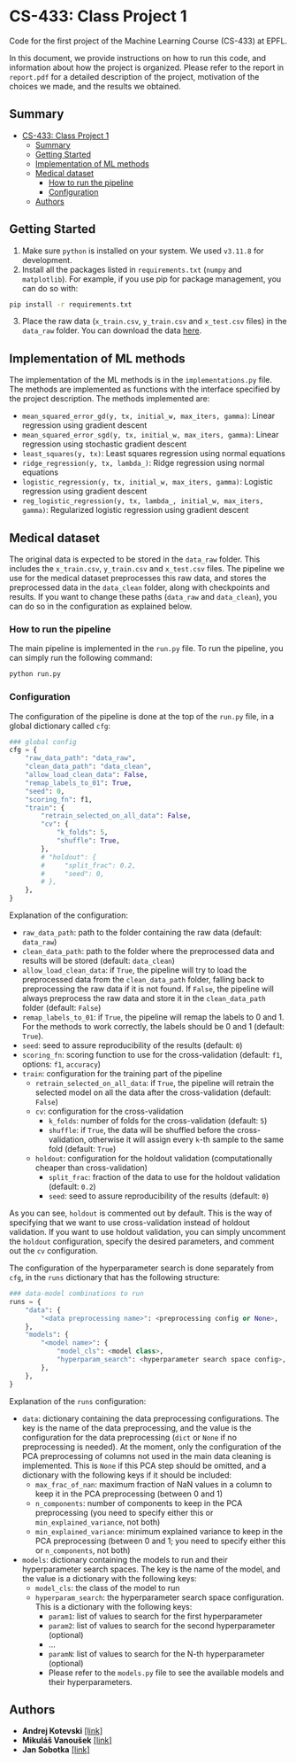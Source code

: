 # CS-433: Class Project 1

Code for the first project of the Machine Learning Course (CS-433) at EPFL.

In this document, we provide instructions on how to run this code, and information about how the project is organized. Please refer to the report in `report.pdf` for a detailed description of the project, motivation of the choices we made, and the results we obtained.

## Summary
- [CS-433: Class Project 1](#cs-433-class-project-1)
  - [Summary](#summary)
  - [Getting Started](#getting-started)
  - [Implementation of ML methods](#implementation-of-ml-methods)
  - [Medical dataset](#medical-dataset)
    - [How to run the pipeline](#how-to-run-the-pipeline)
    - [Configuration](#configuration)
  - [Authors](#authors)

## Getting Started
1. Make sure `python` is installed on your system. We used `v3.11.8` for development.
2. Install all the packages listed in `requirements.txt` (`numpy` and `matplotlib`). For example, if you use pip for package management, you can do so with:
```bash
pip install -r requirements.txt
```
3. Place the raw data (`x_train.csv`, `y_train.csv` and `x_test.csv` files) in the `data_raw` folder. You can download the data [here](https://www.cdc.gov/brfss/annual_data/2015/files/LLCP2015XPT.zip).

## Implementation of ML methods
The implementation of the ML methods is in the `implementations.py` file. The methods are implemented as functions with the interface specified by the project description. The methods implemented are:
- `mean_squared_error_gd(y, tx, initial_w, max_iters, gamma)`: Linear regression using gradient descent
- `mean_squared_error_sgd(y, tx, initial_w, max_iters, gamma)`: Linear regression using stochastic gradient descent
- `least_squares(y, tx)`: Least squares regression using normal equations
- `ridge_regression(y, tx, lambda_)`: Ridge regression using normal equations
- `logistic_regression(y, tx, initial_w, max_iters, gamma)`: Logistic regression using gradient descent
- `reg_logistic_regression(y, tx, lambda_, initial_w, max_iters, gamma)`: Regularized logistic regression using gradient descent

## Medical dataset

The original data is expected to be stored in the `data_raw` folder. This includes the `x_train.csv`, `y_train.csv` and `x_test.csv` files. The pipeline we use for the medical dataset preprocesses this raw data, and stores the preprocessed data in the `data_clean` folder, along with checkpoints and results. If you want to change these paths (`data_raw` and `data_clean`), you can do so in the configuration as explained below.


### How to run the pipeline

The main pipeline is implemented in the `run.py` file. To run the pipeline, you can simply run the following command:
```bash
python run.py
```

### Configuration
The configuration of the pipeline is done at the top of the `run.py` file, in a global dictionary called `cfg`: 
```python
### global config
cfg = {
    "raw_data_path": "data_raw",
    "clean_data_path": "data_clean",
    "allow_load_clean_data": False,
    "remap_labels_to_01": True,
    "seed": 0,
    "scoring_fn": f1,
    "train": {
        "retrain_selected_on_all_data": False,
        "cv": {
            "k_folds": 5,
            "shuffle": True,
        },
        # "holdout": {
        #     "split_frac": 0.2,
        #     "seed": 0,
        # },
    },
}
```
Explanation of the configuration:
- `raw_data_path`: path to the folder containing the raw data (default: `data_raw`)
- `clean_data_path`: path to the folder where the preprocessed data and results will be stored (default: `data_clean`)
- `allow_load_clean_data`: if `True`, the pipeline will try to load the preprocessed data from the `clean_data_path` folder, falling back to preprocessing the raw data if it is not found. If `False`, the pipeline will always preprocess the raw data and store it in the `clean_data_path` folder (default: `False`)
- `remap_labels_to_01`: if `True`, the pipeline will remap the labels to 0 and 1. For the methods to work correctly, the labels should be 0 and 1 (default: `True`).
- `seed`: seed to assure reproducibility of the results (default: `0`)
- `scoring_fn`: scoring function to use for the cross-validation (default: `f1`, options: `f1`, `accuracy`)
- `train`: configuration for the training part of the pipeline
  - `retrain_selected_on_all_data`: if `True`, the pipeline will retrain the selected model on all the data after the cross-validation (default: `False`)
  - `cv`: configuration for the cross-validation
    - `k_folds`: number of folds for the cross-validation (default: `5`)
    - `shuffle`: if `True`, the data will be shuffled before the cross-validation, otherwise it will assign every `k`-th sample to the same fold (default: `True`)
  - `holdout`: configuration for the holdout validation (computationally cheaper than cross-validation)
    - `split_frac`: fraction of the data to use for the holdout validation (default: `0.2`)
    - `seed`: seed to assure reproducibility of the results (default: `0`)

As you can see, `holdout` is commented out by default. This is the way of specifying that we want to use cross-validation instead of holdout validation. If you want to use holdout validation, you can simply uncomment the `holdout` configuration, specify the desired parameters, and comment out the `cv` configuration.

The configuration of the hyperparameter search is done separately from `cfg`, in the `runs` dictionary that has the following structure:
```python
### data-model combinations to run
runs = {
    "data": {
        "<data preprocessing name>": <preprocessing config or None>,
    },
    "models": {
        "<model name>": {
            "model_cls": <model class>,
            "hyperparam_search": <hyperparameter search space config>,
        },
    },
}
```
Explanation of the `runs` configuration:
- `data`: dictionary containing the data preprocessing configurations. The key is the name of the data preprocessing, and the value is the configuration for the data preprocessing (`dict` or `None` if no preprocessing is needed). At the moment, only the configuration of the PCA preprocessing of columns not used in the main data cleaning is implemented. This is `None` if this PCA step should be omitted, and a dictionary with the following keys if it should be included:
  - `max_frac_of_nan`: maximum fraction of NaN values in a column to keep it in the PCA preprocessing (between 0 and 1)
  - `n_components`: number of components to keep in the PCA preprocessing (you need to specify either this or `min_explained_variance`, not both)
  - `min_explained_variance`: minimum explained variance to keep in the PCA preprocessing (between 0 and 1; you need to specify either this or `n_components`, not both)
- `models`: dictionary containing the models to run and their hyperparameter search spaces. The key is the name of the model, and the value is a dictionary with the following keys:
  - `model_cls`: the class of the model to run
  - `hyperparam_search`: the hyperparameter search space configuration. This is a dictionary with the following keys:
    - `param1`: list of values to search for the first hyperparameter
    - `param2`: list of values to search for the second hyperparameter (optional)
    - ...
    - `paramN`: list of values to search for the N-th hyperparameter (optional)
    - Please refer to the `models.py` file to see the available models and their hyperparameters.

## Authors
  - **Andrej Kotevski** [[link]](https://people.epfl.ch/andrej.kotevski/?lang=en)
  - **Mikuláš Vanoušek** [[link]](https://people.epfl.ch/mikulas.vanousek/?lang=en)
  - **Jan Sobotka** [[link]](https://people.epfl.ch/jan.sobotka/?lang=en)